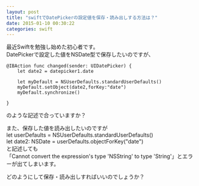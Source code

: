 ```yaml
---
layout: post
title: "swiftでDatePickerの設定値を保存・読み出しする方法は？"
date: 2015-01-10 00:30:22
categories: swift
---
```

<p>最近Swiftを勉強し始めた初心者です。<br>
DatePickerで設定した値をNSDate型で保存したいのですが、</p>

<pre><code>@IBAction func changed(sender: UIDatePicker) {
    let date2 = datepicker1.date

    let myDefault = NSUserDefaults.standardUserDefaults()
    myDefault.setObject(date2,forKey:"date")
    myDefault.synchronize()

}
</code></pre>

<p>のような記述で合っていますか？</p>

<p>また、保存した値を読み出したいのですが<br>
        let userDefaults = NSUserDefaults.standardUserDefaults()<br>
        let date2: NSDate = userDefaults.objectForKey("date")<br>
と記述しても<br>
「Cannot convert the expression's type 'NSString' to type 'String'」とエラーが出てしまいます。</p>

<p>どのようにして保存・読み出しすればいいのでしょうか？</p>
